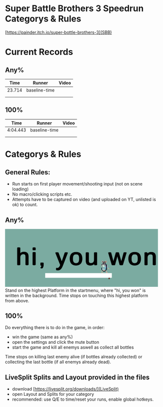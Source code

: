 # Super Battle Brothers 3 Speedrun Categorys & Rules

[https://painder.itch.io/super-bottle-brothers-3](SBB)

# Current Records

## Any%
|Time		|Runner				|Video	|
|---		|---				|---	|
|23.714  	|baseline-time   	|		|
|   		|   				|   	|
|   		|   				|   	|

## 100%
|Time		|Runner				|Video	|
|---		|---				|---	|
|4:04.443  	|baseline-time   	|		|
|   		|   				|   	|
|   		|   				|   	|

# Categorys & Rules

## General Rules:
- Run starts on first player movement/shooting input (not on scene loading)
- No macro/clicking scripts etc.
- Attempts have to be captured on video (and uploaded on YT, unlisted is ok) to count.

## Any%
![Finish](won.png)
Stand on the highest Platform in the startmenu, where "hi, you won" is written in the background.
Time stops on touching this highest platform from above.

## 100%
Do everything there is to do in the game, in order:
- win the game (same as any%)
- open the settings and click the mute button
- start the game and kill all enemys aswell as collect all bottles

Time stops on killing last enemy alive (if bottles already collected) 
or collecting the last bottle (if all enemys already dead).

## LiveSplit Splits and Layout provided in the files
- download [https://livesplit.org/downloads/](LiveSplit)
- open Layout and Splits for your category
- recommended: use Q/E to time/reset your runs, enable global hotkeys.